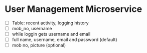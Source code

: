 # User Management Microservice

- [ ] Table: recent activity, logging history
- [ ] mob_no, username
- [ ] while loggin gets username and email
- [ ] full name, username, email and password (default)
- [ ] mob no, picture (optional)
